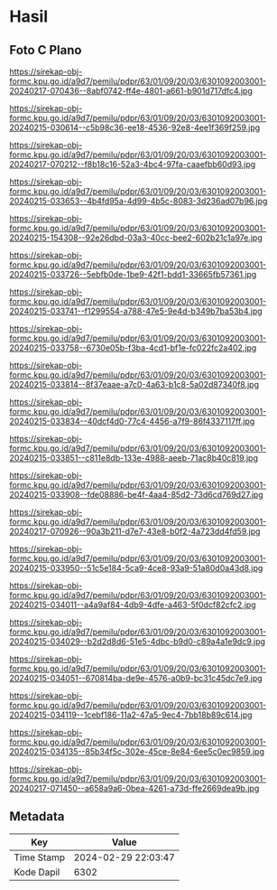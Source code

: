 # Hasil

## Foto C Plano

https://sirekap-obj-formc.kpu.go.id/a9d7/pemilu/pdpr/63/01/09/20/03/6301092003001-20240217-070436--8abf0742-ff4e-4801-a661-b901d717dfc4.jpg

https://sirekap-obj-formc.kpu.go.id/a9d7/pemilu/pdpr/63/01/09/20/03/6301092003001-20240215-030614--c5b98c36-ee18-4536-92e8-4ee1f369f259.jpg

https://sirekap-obj-formc.kpu.go.id/a9d7/pemilu/pdpr/63/01/09/20/03/6301092003001-20240217-070212--f8b18c16-52a3-4bc4-97fa-caaefbb60d93.jpg

https://sirekap-obj-formc.kpu.go.id/a9d7/pemilu/pdpr/63/01/09/20/03/6301092003001-20240215-033653--4b4fd95a-4d99-4b5c-8083-3d236ad07b96.jpg

https://sirekap-obj-formc.kpu.go.id/a9d7/pemilu/pdpr/63/01/09/20/03/6301092003001-20240215-154308--92e26dbd-03a3-40cc-bee2-602b21c1a97e.jpg

https://sirekap-obj-formc.kpu.go.id/a9d7/pemilu/pdpr/63/01/09/20/03/6301092003001-20240215-033726--5ebfb0de-1be9-42f1-bdd1-33665fb57361.jpg

https://sirekap-obj-formc.kpu.go.id/a9d7/pemilu/pdpr/63/01/09/20/03/6301092003001-20240215-033741--f1299554-a788-47e5-9e4d-b349b7ba53b4.jpg

https://sirekap-obj-formc.kpu.go.id/a9d7/pemilu/pdpr/63/01/09/20/03/6301092003001-20240215-033758--6730e05b-f3ba-4cd1-bf1e-fc022fc2a402.jpg

https://sirekap-obj-formc.kpu.go.id/a9d7/pemilu/pdpr/63/01/09/20/03/6301092003001-20240215-033814--8f37eaae-a7c0-4a63-b1c8-5a02d87340f8.jpg

https://sirekap-obj-formc.kpu.go.id/a9d7/pemilu/pdpr/63/01/09/20/03/6301092003001-20240215-033834--40dcf4d0-77c4-4456-a7f9-86f4337117ff.jpg

https://sirekap-obj-formc.kpu.go.id/a9d7/pemilu/pdpr/63/01/09/20/03/6301092003001-20240215-033851--c811e8db-133e-4988-aeeb-71ac8b40c819.jpg

https://sirekap-obj-formc.kpu.go.id/a9d7/pemilu/pdpr/63/01/09/20/03/6301092003001-20240215-033908--fde08886-be4f-4aa4-85d2-73d6cd769d27.jpg

https://sirekap-obj-formc.kpu.go.id/a9d7/pemilu/pdpr/63/01/09/20/03/6301092003001-20240217-070926--90a3b211-d7e7-43e8-b0f2-4a723dd4fd59.jpg

https://sirekap-obj-formc.kpu.go.id/a9d7/pemilu/pdpr/63/01/09/20/03/6301092003001-20240215-033950--51c5e184-5ca9-4ce8-93a9-51a80d0a43d8.jpg

https://sirekap-obj-formc.kpu.go.id/a9d7/pemilu/pdpr/63/01/09/20/03/6301092003001-20240215-034011--a4a9af84-4db9-4dfe-a463-5f0dcf82cfc2.jpg

https://sirekap-obj-formc.kpu.go.id/a9d7/pemilu/pdpr/63/01/09/20/03/6301092003001-20240215-034029--b2d2d8d6-51e5-4dbc-b9d0-c89a4a1e9dc9.jpg

https://sirekap-obj-formc.kpu.go.id/a9d7/pemilu/pdpr/63/01/09/20/03/6301092003001-20240215-034051--670814ba-de9e-4576-a0b9-bc31c45dc7e9.jpg

https://sirekap-obj-formc.kpu.go.id/a9d7/pemilu/pdpr/63/01/09/20/03/6301092003001-20240215-034119--1cebf186-11a2-47a5-9ec4-7bb18b89c614.jpg

https://sirekap-obj-formc.kpu.go.id/a9d7/pemilu/pdpr/63/01/09/20/03/6301092003001-20240215-034135--85b34f5c-302e-45ce-8e84-6ee5c0ec9859.jpg

https://sirekap-obj-formc.kpu.go.id/a9d7/pemilu/pdpr/63/01/09/20/03/6301092003001-20240217-071450--a658a9a6-0bea-4261-a73d-ffe2669dea9b.jpg


## Metadata

| Key        | Value               |
| ---------- | ------------------- |
| Time Stamp | 2024-02-29 22:03:47 |
| Kode Dapil | 6302                |



